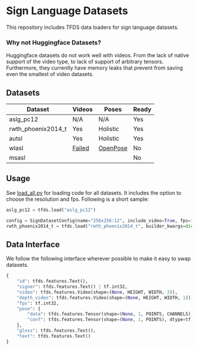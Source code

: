 # Sign Language Datasets

This repository includes TFDS data loaders for sign language datasets.

### Why not Huggingface Datasets?
Huggingface datasets do not work well with videos.
From the lack of native support of the video type, to lack of support of arbitrary tensors.
Furthermore, they currently have memory leaks that prevent from saving even the smallest of video datasets.

## Datasets

| Dataset            | Videos | Poses                                                 | Ready |
|--------------------|--------|-------------------------------------------------------|-------|
| aslg_pc12          | N/A    | N/A                                                   | Yes   |
| rwth_phoenix2014_t | Yes    | Holistic                                              | Yes   |
| autsl              | Yes    | Holistic                                              | Yes   |
| wlasl              | [Failed](https://github.com/tensorflow/datasets/issues/2960) | [OpenPose](https://github.com/gulvarol/bsl1k/issues/4) | No    |
| msasl              |        |                                                       | No    |

## Usage

See [load_all.py](load_all.py) for loading code for all datasets. 
It includes the option to choose the resolution and fps. Following is a short sample:

```python
aslg_pc12 = tfds.load("aslg_pc12")

config = SignDatasetConfig(name="256x256:12", include_video=True, fps=12, resolution=(256, 256))
rwth_phoenix2014_t = tfds.load("rwth_phoenix2014_t", builder_kwargs=dict(config=config))
```

## Data Interface

We follow the following interface wherever possible to make it easy to swap datasets.

```python
{
    "id": tfds.features.Text(),
    "signer": tfds.features.Text() | tf.int32,
    "video": tfds.features.Video(shape=(None, HEIGHT, WIDTH, 3)),
    "depth_video": tfds.features.Video(shape=(None, HEIGHT, WIDTH, 1)),
    "fps": tf.int32,
    "pose": {
        "data": tfds.features.Tensor(shape=(None, 1, POINTS, CHANNELS), dtype=tf.float32),
        "conf": tfds.features.Tensor(shape=(None, 1, POINTS), dtype=tf.float32)
    },
    "gloss": tfds.features.Text(),
    "text": tfds.features.Text()
}
```